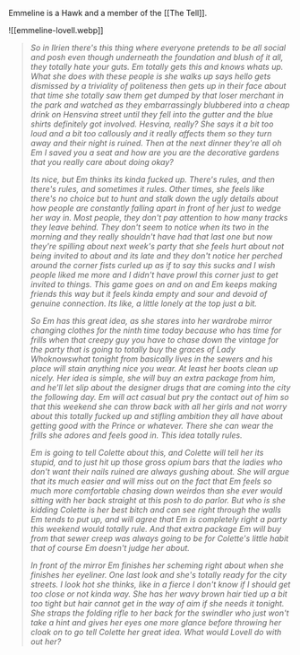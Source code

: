Emmeline is a Hawk and a member of the [[The Tell]].

![[emmeline-lovell.webp]]

> _So in Ilrien there's this thing where everyone pretends to be all social and posh even though underneath the foundation and blush of it all, they totally hate your guts. Em totally gets this and knows whats up. What she does with these people is she walks up says hello gets dismissed by a triviality of politeness then gets up in their face about that time she totally saw them get dumped by that loser merchant in the park and watched as they embarrassingly blubbered into a cheap drink on Hensvina street until they fell into the gutter and the blue shirts definitely got involved. Hesvina, really? She says it a bit too loud and a bit too callously and it really affects them so they turn away and their night is ruined. Then at the next dinner they're all oh Em I saved you a seat and how are you are the decorative gardens that you really care about doing okay?_
> 
> _Its nice, but Em thinks its kinda fucked up. There's rules, and then there's rules, and sometimes it rules. Other times, she feels like there's no choice but to hunt and stalk down the ugly details about how people are constantly falling apart in front of her just to wedge her way in. Most people, they don't pay attention to how many tracks they leave behind. They don't seem to notice when its two in the morning and they really shouldn't have had that last one but now they're spilling about next week's party that she feels hurt about not being invited to about and its late and they don't notice her perched around the corner fists curled up as if to say this sucks and I wish people liked me more and I didn't have prowl this corner just to get invited to things. This game goes on and on and Em keeps making friends this way but it feels kinda empty and sour and devoid of genuine connection. Its like, a little lonely at the top just a bit._
> 
> _So Em has this great idea, as she stares into her wardrobe mirror changing clothes for the ninth time today because who has time for frills when that creepy guy you have to chase down the vintage for the party that is going to totally buy the graces of Lady Whoknowswhat tonight from basically lives in the sewers and his place will stain anything nice you wear. At least her boots clean up nicely. Her idea is simple, she will buy an extra package from him, and he'll let slip about the designer drugs that are coming into the city the following day. Em will act casual but pry the contact out of him so that this weekend she can throw back with all her girls and not worry about this totally fucked up and stifling ambition they all have about getting good with the Prince or whatever. There she can wear the frills she adores and feels good in. This idea totally rules._
> 
> _Em is going to tell Colette about this, and Colette will tell her its stupid, and to just hit up those gross opium bars that the ladies who don't want their nails ruined are always gushing about. She will argue that its much easier and will miss out on the fact that Em feels so much more comfortable chasing down weirdos than she ever would sitting with her back straight at this posh to do parlor. But who is she kidding Colette is her best bitch and can see right through the walls Em tends to put up, and will agree that Em is completely right a party this weekend would totally rule. And that extra package Em will buy from that sewer creep was always going to be for Colette's little habit that of course Em doesn't judge her about._
> 
> _In front of the mirror Em finishes her scheming right about when she finishes her eyeliner. One last look and she's totally ready for the city streets. I look hot she thinks, like in a fierce I don't know if I should get too close or not kinda way. She has her wavy brown hair tied up a bit too tight but hair cannot get in the way of aim if she needs it tonight. She straps the folding rifle to her back for the swindler who just won't take a hint and gives her eyes one more glance before throwing her cloak on to go tell Colette her great idea. What would Lovell do with out her?_